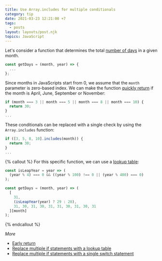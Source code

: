 ```yaml
---
title: Use Array.includes for multiple conditionals
category: tip
date: 2021-03-23 12:21:00 +7
tags:
  - posts
layout: layouts/post.njk
topics: JavaScript
---
```


Let's consider a function that determines the total [number of days](https://1loc.dev/#get-the-number-of-days-in-given-month) in a given month.

```js
const getDays = (month, year) => {
  ...
};
```

Since months in JavaScripts start from 0, we assume that the `month` parameter is zero-based index. We can make the function [quickly return](/early-return.html) if the month is April, June, September or November:

```js
if (month === 3 || month === 5 || month === 8 || month === 10) {
  return 30;
}
...
```

These conditionals can be replaced with a single check by using the `Array.includes` function:

```js
if ([3, 5, 8, 10].includes(month)) {
  return 30;
}
...
```

{% callout %}
For this specific function, we can use a [lookup table](/replace-multiple-if-statements-with-a-lookup-table.html):

```js
const isLeapYear = year => (
  (year % 4) === 0 && ((year % 100) !== 0 || (year % 400) === 0)
);

const getDays = (month, year) => (
  [
    31,
    (isLeapYear(year) ? 29 : 28),
    31, 30, 31, 30, 31, 31, 30, 31, 30, 31
  ][month]
);
```
{% endcallout %}

_More_

* [Early return](/early-return.html)
* [Replace multiple if statements with a lookup table](/replace-multiple-if-statements-with-a-lookup-table.html)
* [Replace multiple if statements with a single switch statement](/replace-multiple-if-statements-with-a-single-switch-statement.html)
